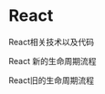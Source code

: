 # React
React相关技术以及代码

React 新的生命周期流程

[](https://github.com/chenjifei/React/blob/master/image/react-new-lifecycle.jpg)

React旧的生命周期流程

[](https://github.com/chenjifei/React/blob/master/image/react-old-lifecycle.jpg)

